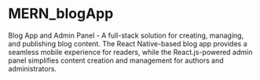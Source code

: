 # MERN_blogApp
Blog App and Admin Panel - A full-stack solution for creating, managing, and publishing blog content. The React Native-based blog app provides a seamless mobile experience for readers, while the React.js-powered admin panel simplifies content creation and management for authors and administrators.
